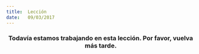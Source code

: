 ```yaml
---
title:  Lección
date:   09/03/2017
---
```


### <center>Todavía estamos trabajando en esta lección. Por favor, vuelva más tarde.</center>